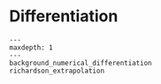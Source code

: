 # Differentiation

```{toctree}
---
maxdepth: 1
---
background_numerical_differentiation
richardson_extrapolation
```
